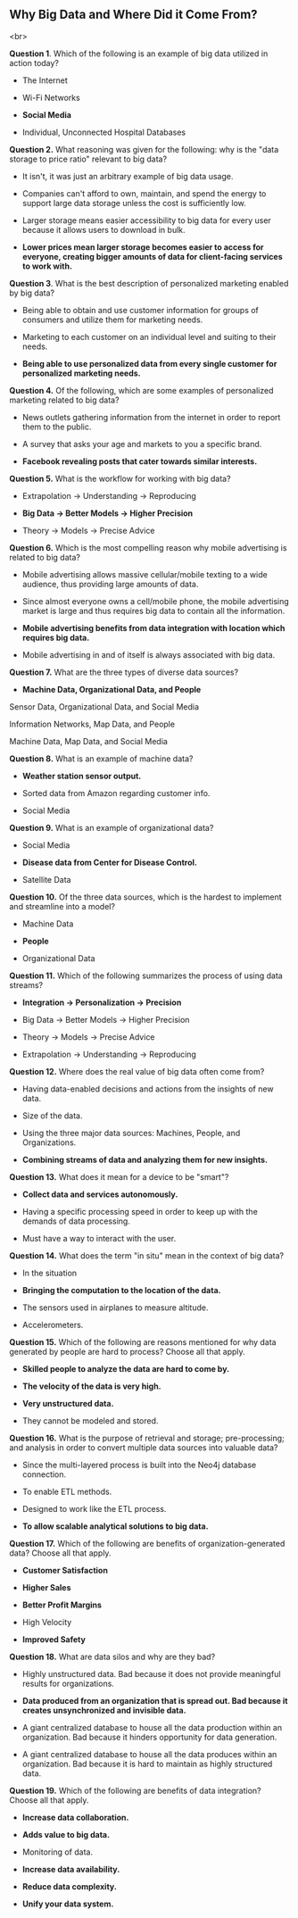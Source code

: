 ## Why Big Data and Where Did it Come From?
<br\>


**Question 1**. Which of the following is an example of big data utilized in action today?

* The Internet

* Wi-Fi Networks

* **Social Media**

* Individual, Unconnected Hospital Databases


**Question 2.** What reasoning was given for the following: why is the "data storage to price ratio" relevant to big data?

* It isn't, it was just an arbitrary example of big data usage.

* Companies can't afford to own, maintain, and spend the energy to support large data storage unless the cost is sufficiently low.

* Larger storage means easier accessibility to big data for every user because it allows users to download in bulk.

* **Lower prices mean larger storage becomes easier to access for everyone, creating bigger amounts of data for client-facing services to work with.**


**Question 3**. What is the best description of personalized marketing enabled by big data?

* Being able to obtain and use customer information for groups of consumers and utilize them for marketing needs.

* Marketing to each customer on an individual level and suiting to their needs.

* **Being able to use personalized data from every single customer for personalized marketing needs.**


**Question 4.** Of the following, which are some examples of personalized marketing related to big data?

* News outlets gathering information from the internet in order to report them to the public.

* A survey that asks your age and markets to you a specific brand.

* **Facebook revealing posts that cater towards similar interests.**


**Question 5.** What is the workflow for working with big data?

* Extrapolation -> Understanding -> Reproducing

* **Big Data -> Better Models -> Higher Precision**

* Theory -> Models -> Precise Advice


**Question 6.** Which is the most compelling reason why mobile advertising is related to big data?

* Mobile advertising allows massive cellular/mobile texting to a wide audience, thus providing large amounts of data.

* Since almost everyone owns a cell/mobile phone, the mobile advertising market is large and thus requires big data to contain all the information.

* **Mobile advertising benefits from data integration with location which requires big data.**

* Mobile advertising in and of itself is always associated with big data.


**Question 7.** What are the three types of diverse data sources?

* **Machine Data, Organizational Data, and People**

Sensor Data, Organizational Data, and Social Media

Information Networks, Map Data, and People

Machine Data, Map Data, and Social Media


**Question 8.** What is an example of machine data?

* **Weather station sensor output.**

* Sorted data from Amazon regarding customer info.

* Social Media


**Question 9.** What is an example of organizational data?

* Social Media

* **Disease data from Center for Disease Control.**

* Satellite Data


**Question 10.** Of the three data sources, which is the hardest to implement and streamline into a model?

* Machine Data

* **People**

* Organizational Data


**Question 11.** Which of the following summarizes the process of using data streams?

* **Integration -> Personalization -> Precision**

* Big Data -> Better Models -> Higher Precision

* Theory -> Models -> Precise Advice

* Extrapolation -> Understanding -> Reproducing


**Question 12.** Where does the real value of big data often come from?

* Having data-enabled decisions and actions from the insights of new data.

* Size of the data.

* Using the three major data sources: Machines, People, and Organizations.

* **Combining streams of data and analyzing them for new insights.**


**Question 13.** What does it mean for a device to be "smart"?

* **Collect data and services autonomously.**

* Having a specific processing speed in order to keep up with the demands of data processing.

* Must have a way to interact with the user.


**Question 14.** What does the term "in situ" mean in the context of big data?

* In the situation

* **Bringing the computation to the location of the data.**

* The sensors used in airplanes to measure altitude.

* Accelerometers.


**Question 15.** Which of the following are reasons mentioned for why data generated by people are hard to process? Choose all that apply.

* **Skilled people to analyze the data are hard to come by.**

* **The velocity of the data is very high.**

* **Very unstructured data.**

* They cannot be modeled and stored.


**Question 16.** What is the purpose of retrieval and storage; pre-processing; and analysis in order to convert multiple data sources into valuable data?

* Since the multi-layered process is built into the Neo4j database connection.

* To enable ETL methods.

* Designed to work like the ETL process.

* **To allow scalable analytical solutions to big data.**


**Question 17.** Which of the following are benefits of organization-generated data? Choose all that apply.

* **Customer Satisfaction**

* **Higher Sales**

* **Better Profit Margins**

* High Velocity

* **Improved Safety**


**Question 18.** What are data silos and why are they bad?

* Highly unstructured data. Bad because it does not provide meaningful results for organizations.

* **Data produced from an organization that is spread out. Bad because it creates unsynchronized and invisible data.**

* A giant centralized database to house all the data production within an organization. Bad because it hinders opportunity for data generation.

* A giant centralized database to house all the data produces within an organization. Bad because it is hard to maintain as highly structured data.


**Question 19.** Which of the following are benefits of data integration? Choose all that apply.

* **Increase data collaboration.**

* **Adds value to big data.**

* Monitoring of data.

* **Increase data availability.**

* **Reduce data complexity.**

* **Unify your data system.**
